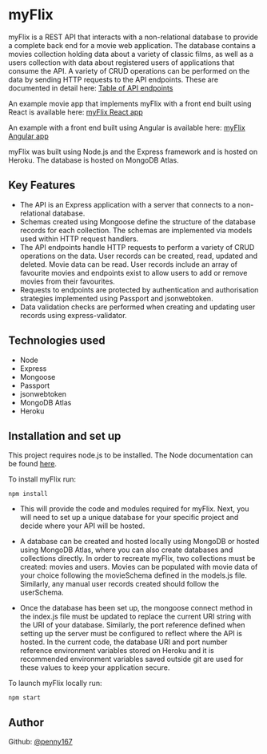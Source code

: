 # myFlix

myFlix is a REST API that interacts with a non-relational database to provide a complete back end for a movie web application. The database contains a movies collection holding data about a variety of classic films, as well as a users collection with data about registered users of applications that consume the API. A variety of CRUD operations can be performed on the data by sending HTTP requests to the API endpoints. These are documented in detail here: [Table of API endpoints](https://intense-depths-38257.herokuapp.com/documentation.html)

An example movie app that implements myFlix with a front end built using React is available here: [myFlix React app](https://github.com/Penny167/myFlix-client)

An example with a front end built using Angular is available here: [myFlix Angular app](https://github.com/Penny167/myFlix-Angular-client)

myFlix was built using Node.js and the Express framework and is hosted on Heroku. The database is hosted on MongoDB Atlas. 

## Key Features

- The API is an Express application with a server that connects to a non-relational database.
- Schemas created using Mongoose define the structure of the database records for each collection. The schemas are implemented via models used within HTTP request handlers. 
- The API endpoints handle HTTP requests to perform a variety of CRUD operations on the data. User records can be created, read, updated and deleted. Movie data can be read. User records include an array of favourite movies and endpoints exist to allow users to add or remove movies from their favourites. 
- Requests to endpoints are protected by authentication and authorisation strategies implemented using Passport and jsonwebtoken.
- Data validation checks are performed when creating and updating user records using express-validator.

## Technologies used

- Node
- Express
- Mongoose
- Passport
- jsonwebtoken
- MongoDB Atlas
- Heroku

## Installation and set up

This project requires node.js to be installed. The Node documentation can be found [here](https://nodejs.org/en/).

To install myFlix run: 
```
npm install
```
- This will provide the code and modules required for myFlix. Next, you will need to set up a unique database for your specific project and decide where your API will be hosted. 

- A database can be created and hosted locally using MongoDB or hosted using MongoDB Atlas, where you can also create databases and collections directly. In order to recreate myFlix, two collections must be created: movies and users. Movies can be populated with movie data of your choice following the movieSchema defined in the models.js file. Similarly, any manual user records created should follow the userSchema.

- Once the database has been set up, the mongoose connect method in the index.js file must be updated to replace the current URI string with the URI of your database. Similarly, the port reference defined when setting up the server must be configured to reflect where the API is hosted. In the current code, the database URI and port number reference environment variables stored on Heroku and it is recommended environment variables saved outside git are used for these values to keep your application secure.

To launch myFlix locally run:
```
npm start
```
## Author
Github: [@penny167](https://github.com/Penny167)











